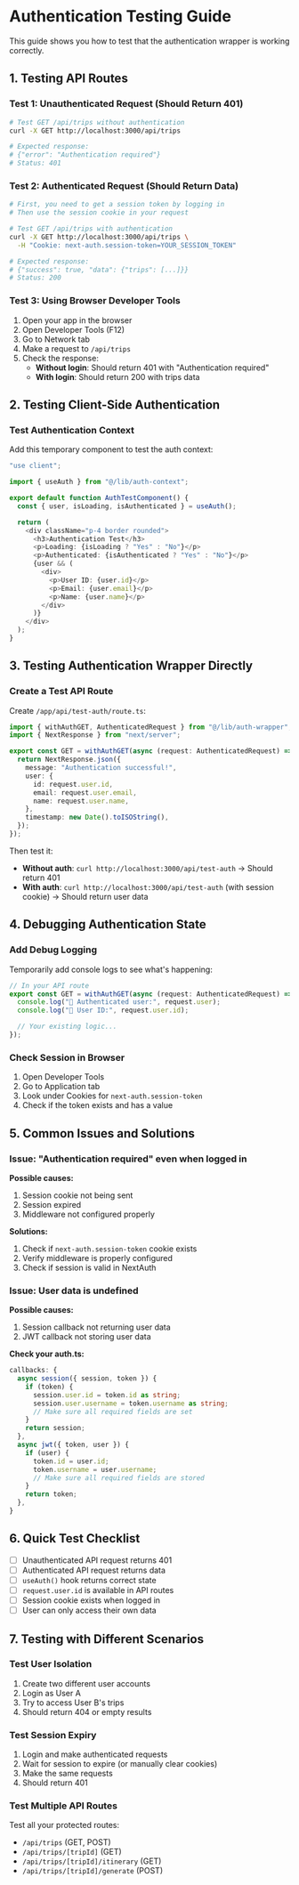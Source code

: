 # Authentication Testing Guide

This guide shows you how to test that the authentication wrapper is working correctly.

## 1. Testing API Routes

### Test 1: Unauthenticated Request (Should Return 401)

```bash
# Test GET /api/trips without authentication
curl -X GET http://localhost:3000/api/trips

# Expected response:
# {"error": "Authentication required"}
# Status: 401
```

### Test 2: Authenticated Request (Should Return Data)

```bash
# First, you need to get a session token by logging in
# Then use the session cookie in your request

# Test GET /api/trips with authentication
curl -X GET http://localhost:3000/api/trips \
  -H "Cookie: next-auth.session-token=YOUR_SESSION_TOKEN"

# Expected response:
# {"success": true, "data": {"trips": [...]}}
# Status: 200
```

### Test 3: Using Browser Developer Tools

1. Open your app in the browser
2. Open Developer Tools (F12)
3. Go to Network tab
4. Make a request to `/api/trips`
5. Check the response:
   - **Without login**: Should return 401 with "Authentication required"
   - **With login**: Should return 200 with trips data

## 2. Testing Client-Side Authentication

### Test Authentication Context

Add this temporary component to test the auth context:

```typescript
"use client";

import { useAuth } from "@/lib/auth-context";

export default function AuthTestComponent() {
  const { user, isLoading, isAuthenticated } = useAuth();

  return (
    <div className="p-4 border rounded">
      <h3>Authentication Test</h3>
      <p>Loading: {isLoading ? "Yes" : "No"}</p>
      <p>Authenticated: {isAuthenticated ? "Yes" : "No"}</p>
      {user && (
        <div>
          <p>User ID: {user.id}</p>
          <p>Email: {user.email}</p>
          <p>Name: {user.name}</p>
        </div>
      )}
    </div>
  );
}
```

## 3. Testing Authentication Wrapper Directly

### Create a Test API Route

Create `/app/api/test-auth/route.ts`:

```typescript
import { withAuthGET, AuthenticatedRequest } from "@/lib/auth-wrapper";
import { NextResponse } from "next/server";

export const GET = withAuthGET(async (request: AuthenticatedRequest) => {
  return NextResponse.json({
    message: "Authentication successful!",
    user: {
      id: request.user.id,
      email: request.user.email,
      name: request.user.name,
    },
    timestamp: new Date().toISOString(),
  });
});
```

Then test it:

- **Without auth**: `curl http://localhost:3000/api/test-auth` → Should return 401
- **With auth**: `curl http://localhost:3000/api/test-auth` (with session cookie) → Should return user data

## 4. Debugging Authentication State

### Add Debug Logging

Temporarily add console logs to see what's happening:

```typescript
// In your API route
export const GET = withAuthGET(async (request: AuthenticatedRequest) => {
  console.log("🔐 Authenticated user:", request.user);
  console.log("🔐 User ID:", request.user.id);

  // Your existing logic...
});
```

### Check Session in Browser

1. Open Developer Tools
2. Go to Application tab
3. Look under Cookies for `next-auth.session-token`
4. Check if the token exists and has a value

## 5. Common Issues and Solutions

### Issue: "Authentication required" even when logged in

**Possible causes:**

1. Session cookie not being sent
2. Session expired
3. Middleware not configured properly

**Solutions:**

1. Check if `next-auth.session-token` cookie exists
2. Verify middleware is properly configured
3. Check if session is valid in NextAuth

### Issue: User data is undefined

**Possible causes:**

1. Session callback not returning user data
2. JWT callback not storing user data

**Check your auth.ts:**

```typescript
callbacks: {
  async session({ session, token }) {
    if (token) {
      session.user.id = token.id as string;
      session.user.username = token.username as string;
      // Make sure all required fields are set
    }
    return session;
  },
  async jwt({ token, user }) {
    if (user) {
      token.id = user.id;
      token.username = user.username;
      // Make sure all required fields are stored
    }
    return token;
  },
}
```

## 6. Quick Test Checklist

- [ ] Unauthenticated API request returns 401
- [ ] Authenticated API request returns data
- [ ] `useAuth()` hook returns correct state
- [ ] `request.user.id` is available in API routes
- [ ] Session cookie exists when logged in
- [ ] User can only access their own data

## 7. Testing with Different Scenarios

### Test User Isolation

1. Create two different user accounts
2. Login as User A
3. Try to access User B's trips
4. Should return 404 or empty results

### Test Session Expiry

1. Login and make authenticated requests
2. Wait for session to expire (or manually clear cookies)
3. Make the same requests
4. Should return 401

### Test Multiple API Routes

Test all your protected routes:

- `/api/trips` (GET, POST)
- `/api/trips/[tripId]` (GET)
- `/api/trips/[tripId]/itinerary` (GET)
- `/api/trips/[tripId]/generate` (POST)
